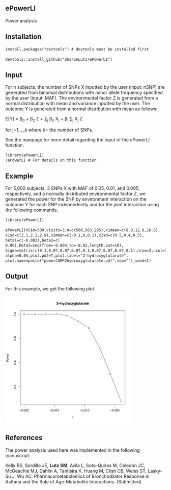 ## ePowerLI
Power analysis

## Installation
```
install.packages("devtools") # devtools must be installed first

devtools::install_github("SharonLutz/ePowerLI")
```

## Input
For n subjects, the number of SNPs X inputted by the user (input: nSNP) are generated from binomial distributions with minor allele frequency specified by the user (input: MAF). The environmental factor Z is generated from a normal distribution with mean and variance inputted by the user. The outcome Y is generated from a normal distribution with mean as follows:

E\[Y\] = &beta;<sub>0</sub> + &beta;<sub>z</sub> Z + &sum;<sub>j</sub>  &beta;<sub>x</sub> X<sub>j</sub> + &beta;<sub>I</sub>   &sum;<sub>j</sub> X<sub>j</sub>  Z  

for j=1,...,k where k= the number of SNPs.    

See the manpage for more detail regarding the input of the ePowerLI function.

```
library(ePowerLI)
?ePowerLI # For details on this function
```

## Example
For 5,000 subjects, 3 SNPs X with MAF of 0.05, 0.01, and 0.005, respectively, and a normally distributed environmental factor Z, we generated the power for the SNP by environment interaction on the outcome Y for each SNP independently and for the joint interaction using the following commands.

```
library(ePowerLI)

ePowerLI(nSim=500,visits=3,n=c(560,563,295),x1mean=c(8.8,12.8,16.8),
x1sd=c(2.1,2.2,2.9),x2mean=c(-0.1,0,0.1),x2sd=c(0.5,0.4,0.5),
beta1=c(-0.002),beta2=c( 0.06),betaI=seq(from=-0.004,to=-0.02,length.out=10),
Sigma=matrix(c(0.1,0.07,0.07,0.07,0.1,0.07,0.07,0.07,0.1),nrow=3,ncol=3,byrow=T),
alpha=0.05,plot.pdf=T,plot.label="2-hydroxyglutarate",
plot.name=paste("powerCAMP2hydroxyglutarate.pdf",sep=""),seed=1)	
```

## Output
For this example, we get the following plot.

<img src="https://github.com/SharonLutz/ePowerLI/blob/master/powerCAMP2hydroxyglutarate.png" width="400">

## References
The power analysis used here was implemented in the following manuscript: <br/>

Kelly RS, Sordillo JE, **Lutz SM**, Avila L, Soto-Quiros M, Celedón JC, McGeachie MJ, Dahlin A, Tantisira K, Huang M, Clish CB, Weiss ST, Lasky-Su J, Wu AC. Pharmacometabolomics of Bronchodilator Response in Asthma and the Role of Age-Metabolite Interactions. (Submitted).
